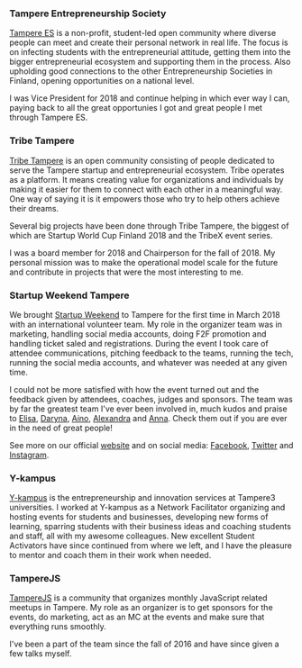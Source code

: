 ### Tampere Entrepreneurship Society

<a href="http://www.tampere.es/" target="_blank">Tampere ES</a> is a non-profit, student-led open community where diverse people can meet and create their personal network in real life. The focus is on infecting students with the entrepreneurial attitude, getting them into the bigger entrepreneurial ecosystem and supporting them in the process. Also upholding good connections to the other Entrepreneurship Societies in Finland, opening opportunities on a national level.

I was Vice President for 2018 and continue helping in which ever way I can, paying back to all the great opportunies I got and great people I met through Tampere ES.

### Tribe Tampere

<a href="https://tribetampere.com/" target="_blank">Tribe Tampere</a> is an open community consisting of people dedicated to serve the Tampere startup and entrepreneurial ecosystem. Tribe operates as a platform. It means creating value for organizations and individuals by making it easier for them to connect with each other in a meaningful way. One way of saying it is it empowers those who try to help others achieve their dreams.

Several big projects have been done through Tribe Tampere, the biggest of which are Startup World Cup Finland 2018 and the TribeX event series.

I was a board member for 2018 and Chairperson for the fall of 2018. My personal mission was to make the operational model scale for the future and contribute in projects that were the most interesting to me.

### Startup Weekend Tampere

We brought <a href="https://startupweekend.org/" target="_blank">Startup Weekend</a> to Tampere for the first time in March 2018 with an international volunteer team. My role in the organizer team was in marketing, handling social media accounts, doing F2F promotion and handling ticket saled and registrations. During the event I took care of attendee communications, pitching feedback to the teams, running the tech, running the social media accounts, and whatever was needed at any given time.

I could not be more satisfied with how the event turned out and the feedback given by attendees, coaches, judges and sponsors. The team was by far the greatest team I've ever been involved in, much kudos and praise to <a href="https://www.linkedin.com/in/elisalukin/" target="_blank">Elisa</a>, <a href="https://www.linkedin.com/in/darynabarsukova/" target="_blank">Daryna</a>, <a href="https://www.linkedin.com/in/ainosiiroinen/" target="_blank">Aino</a>, <a href="https://www.linkedin.com/in/alexandraengstromsantos/" target="_blank">Alexandra</a> and <a href="https://www.linkedin.com/in/anna-pilch/" target="_blank">Anna</a>. Check them out if you are ever in the need of great people!

See more on our official <a href="http://communities.techstars.com/finland/tampere-finland/startup-weekend/12218" target="_blank">website</a> and on social media: <a href="https://www.facebook.com/startupweekendtampere/" target="_blank">Facebook</a>, <a href="https://twitter.com/swtampere" target="_blank">Twitter</a> and <a href="https://instagram.com/swtampere" target="_blank">Instagram</a>.

### Y-kampus

<a href="http://y-kampus.fi" target="_blank">Y-kampus</a> is the entrepreneurship and innovation services at Tampere3 universities. I worked at Y-kampus as a Network Facilitator organizing and hosting events for students and businesses, developing new forms of learning, sparring students with their business ideas and coaching students and staff, all with my awesome colleagues. New excellent Student Activators have since continued from where we left, and I have the pleasure to mentor and coach them in their work when needed.

### TampereJS

<a href="https://meetabit.com/communities/tamperejs" target="_blank">TampereJS</a> is a community that organizes monthly JavaScript related meetups in Tampere. My role as an organizer is to get sponsors for the events, do marketing, act as an MC at the events and make sure that everything runs smoothly.

I've been a part of the team since the fall of 2016 and have since given a few talks myself.

